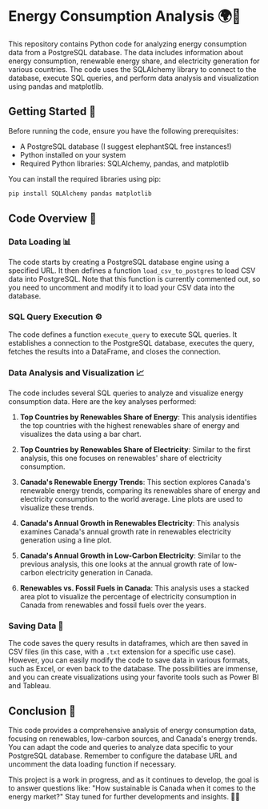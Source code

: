 # Energy Consumption Analysis 🌍🔌

This repository contains Python code for analyzing energy consumption data from a PostgreSQL database. The data includes information about energy consumption, renewable energy share, and electricity generation for various countries. The code uses the SQLAlchemy library to connect to the database, execute SQL queries, and perform data analysis and visualization using pandas and matplotlib.

## Getting Started 🚀

Before running the code, ensure you have the following prerequisites:

- A PostgreSQL database (I suggest elephantSQL free instances!)
- Python installed on your system
- Required Python libraries: SQLAlchemy, pandas, and matplotlib

You can install the required libraries using pip:

```bash
pip install SQLAlchemy pandas matplotlib
```

## Code Overview 📃

### Data Loading 📊

The code starts by creating a PostgreSQL database engine using a specified URL. It then defines a function `load_csv_to_postgres` to load CSV data into PostgreSQL. Note that this function is currently commented out, so you need to uncomment and modify it to load your CSV data into the database.

### SQL Query Execution ⚙️

The code defines a function `execute_query` to execute SQL queries. It establishes a connection to the PostgreSQL database, executes the query, fetches the results into a DataFrame, and closes the connection.

### Data Analysis and Visualization 📈

The code includes several SQL queries to analyze and visualize energy consumption data. Here are the key analyses performed:

1. **Top Countries by Renewables Share of Energy**: This analysis identifies the top countries with the highest renewables share of energy and visualizes the data using a bar chart.

2. **Top Countries by Renewables Share of Electricity**: Similar to the first analysis, this one focuses on renewables' share of electricity consumption.

3. **Canada's Renewable Energy Trends**: This section explores Canada's renewable energy trends, comparing its renewables share of energy and electricity consumption to the world average. Line plots are used to visualize these trends.

4. **Canada's Annual Growth in Renewables Electricity**: This analysis examines Canada's annual growth rate in renewables electricity generation using a line plot.

5. **Canada's Annual Growth in Low-Carbon Electricity**: Similar to the previous analysis, this one looks at the annual growth rate of low-carbon electricity generation in Canada.

6. **Renewables vs. Fossil Fuels in Canada**: This analysis uses a stacked area plot to visualize the percentage of electricity consumption in Canada from renewables and fossil fuels over the years.

### Saving Data 💾

The code saves the query results in dataframes, which are then saved in CSV files (in this case, with a `.txt` extension for a specific use case). However, you can easily modify the code to save data in various formats, such as Excel, or even back to the database. The possibilities are immense, and you can create visualizations using your favorite tools such as Power BI and Tableau.

## Conclusion 🌟

This code provides a comprehensive analysis of energy consumption data, focusing on renewables, low-carbon sources, and Canada's energy trends. You can adapt the code and queries to analyze data specific to your PostgreSQL database. Remember to configure the database URL and uncomment the data loading function if necessary.

This project is a work in progress, and as it continues to develop, the goal is to answer questions like: "How sustainable is Canada when it comes to the energy market?" Stay tuned for further developments and insights. 🍁🌿
